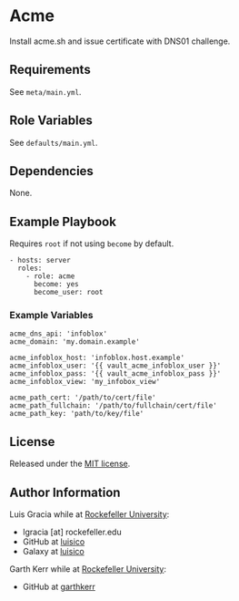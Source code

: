 Acme
====
Install acme.sh and issue certificate with DNS01 challenge.

Requirements
------------
See `meta/main.yml`.

Role Variables
--------------
See `defaults/main.yml`.

Dependencies
------------
None.

Example Playbook
----------------

Requires `root` if not using `become` by default.

```
- hosts: server
  roles:
    - role: acme
      become: yes
      become_user: root
```

### Example Variables

```
acme_dns_api: 'infoblox'
acme_domain: 'my.domain.example'

acme_infoblox_host: 'infoblox.host.example'
acme_infoblox_user: '{{ vault_acme_infoblox_user }}'
acme_infoblox_pass: '{{ vault_acme_infoblox_pass }}'
acme_infoblox_view: 'my_infobox_view'

acme_path_cert: '/path/to/cert/file'
acme_path_fullchain: '/path/to/fullchain/cert/file'
acme_path_key: 'path/to/key/file'
```

License
-------
Released under the [MIT license](https://opensource.org/licenses/MIT).

Author Information
------------------
Luis Gracia while at [Rockefeller University](http://www.rockefeller.edu):
- lgracia [at] rockefeller.edu
- GitHub at [luisico](https://github.com/luisico)
- Galaxy at [luisico](https://galaxy.ansible.com/luisico)

Garth Kerr while at [Rockefeller University](http://www.rockefeller.edu):
- GitHub at [garthkerr](https://github.com/garthkerr)
